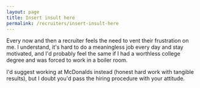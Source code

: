 ```yaml
---
layout: page
title: Insert insult here
permalink: /recruiters/insert-insult-here
---
```

Every now and then a recruiter feels the need to vent their frustration on me. I understand, it's
hard to do a meaningless job every day and stay motivated, and I'd probably feel the same if I had a 
worthless college degree and was forced to work in a boiler room.

I'd suggest working at McDonalds instead (honest hard work with tangible results), but I doubt you'd
pass the hiring procedure with your attitude.

